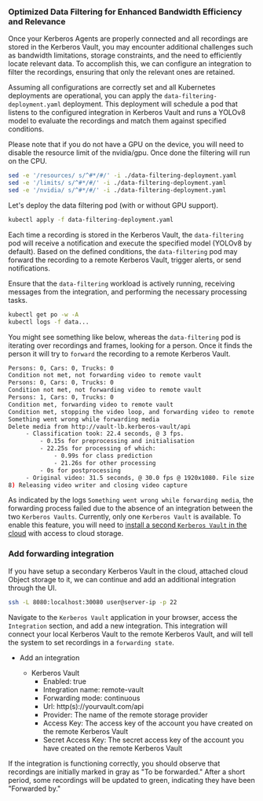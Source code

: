 ### Optimized Data Filtering for Enhanced Bandwidth Efficiency and Relevance

Once your Kerberos Agents are properly connected and all recordings are stored in the Kerberos Vault, you may encounter additional challenges such as bandwidth limitations, storage constraints, and the need to efficiently locate relevant data. To accomplish this, we can configure an integration to filter the recordings, ensuring that only the relevant ones are retained.

Assuming all configurations are correctly set and all Kubernetes deployments are operational, you can apply the `data-filtering-deployment.yaml` deployment. This deployment will schedule a pod that listens to the configured integration in Kerberos Vault and runs a YOLOv8 model to evaluate the recordings and match them against specified conditions.

Please note that if you do not have a GPU on the device, you will need to disable the resource limit of the nvidia/gpu. Once done the filtering will run on the CPU.

```bash
sed -e '/resources/ s/^#*/#/' -i ./data-filtering-deployment.yaml
sed -e '/limits/ s/^#*/#/' -i ./data-filtering-deployment.yaml
sed -e '/nvidia/ s/^#*/#/' -i ./data-filtering-deployment.yaml
```

Let's deploy the data filtering pod (with or without GPU support).

```bash
kubectl apply -f data-filtering-deployment.yaml
```

Each time a recording is stored in the Kerberos Vault, the `data-filtering` pod will receive a notification and execute the specified model (YOLOv8 by default). Based on the defined conditions, the `data-filtering` pod may forward the recording to a remote Kerberos Vault, trigger alerts, or send notifications.

Ensure that the `data-filtering` workload is actively running, receiving messages from the integration, and performing the necessary processing tasks.

```bash
kubectl get po -w -A
kubectl logs -f data...
```

You might see something like below, whereas the `data-filtering` pod is iterating over recordings and frames, looking for a person. Once it finds the person it will try to `forward` the recording to a remote Kerberos Vault.

```bash
Persons: 0, Cars: 0, Trucks: 0
Condition not met, not forwarding video to remote vault
Persons: 0, Cars: 0, Trucks: 0
Condition not met, not forwarding video to remote vault
Persons: 1, Cars: 0, Trucks: 0
Condition met, forwarding video to remote vault
Condition met, stopping the video loop, and forwarding video to remote vault
Something went wrong while forwarding media
Delete media from http://vault-lb.kerberos-vault/api
     - Classification took: 22.4 seconds, @ 3 fps.
         - 0.15s for preprocessing and initialisation
         - 22.25s for processing of which:
             - 0.99s for class prediction
             - 21.26s for other processing
         - 0s for postprocessing
     - Original video: 31.5 seconds, @ 30.0 fps @ 1920x1080. File size of 2.1 MB
8) Releasing video writer and closing video capture
```

As indicated by the logs `Something went wrong while forwarding media`, the forwarding process failed due to the absence of an integration between the two `Kerberos Vaults`. Currently, only one `Kerberos Vault` is available. To enable this feature, you will need to [install a second `Kerberos Vault` in the cloud](./README.k8s-managed.md) with access to cloud storage.

### Add forwarding integration

If you have setup a secondary Kerberos Vault in the cloud, attached cloud Object storage to it, we can continue and add an additional integration through the UI.

```bash
ssh -L 8080:localhost:30080 user@server-ip -p 22
```

Navigate to the `Kerberos Vault` application in your browser, access the `Integration` section, and add a new integration. This integration will connect your local Kerberos Vault to the remote Kerberos Vault, and will tell the system to set recordings in a `forwarding state`.

- Add an integration

  - Kerberos Vault
    - Enabled: true
    - Integration name: remote-vault
    - Forwarding mode: continuous
    - Url: http(s)://yourvault.com/api
    - Provider: The name of the remote storage provider
    - Access Key: The access key of the account you have created on the remote Kerberos Vault
    - Secret Access Key: The secret access key of the account you have created on the remote Kerberos Vault

If the integration is functioning correctly, you should observe that recordings are initially marked in gray as "To be forwarded." After a short period, some recordings will be updated to green, indicating they have been "Forwarded by."
